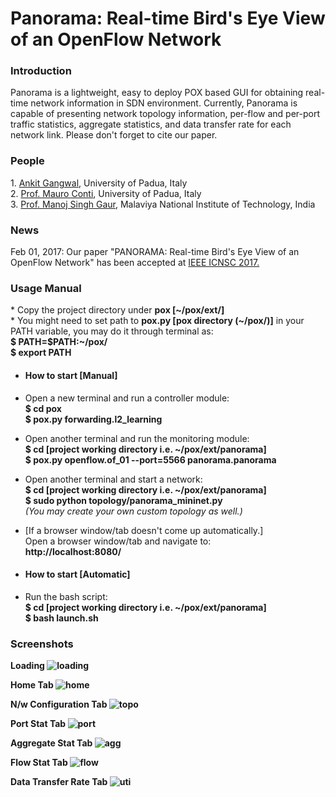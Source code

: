 # Panorama: Real-time Bird's Eye View of an OpenFlow Network


<h3>Introduction</h3>
Panorama is a lightweight, easy to deploy POX based GUI for obtaining real-time network information in SDN environment. Currently, Panorama is capable of presenting network topology information, per-flow and per-port traffic statistics, aggregate statistics, and data transfer rate for each network link. Please don't forget to cite our paper.<br/>

<h3>People</h3>
1. <a href="http://www.math.unipd.it/~gangwal/">Ankit Gangwal</a>, University of Padua, Italy<br/>
2. <a href="http://www.math.unipd.it/~conti/">Prof. Mauro Conti</a>, University of Padua, Italy<br/>
3. <a href="http://www.mnit.ac.in/faculty/profile.php?fid=53">Prof. Manoj Singh Gaur</a>, Malaviya National Institute of Technology, India

<h3>News</h3>
Feb 01, 2017: Our paper "PANORAMA: Real-time Bird's Eye View of an OpenFlow Network" has been accepted at <a href="http://icnsc2017.dimes.unical.it/">IEEE ICNSC 2017.</a>

  <h3>Usage Manual<br/></h3>
  * Copy the project directory under <b>pox [~/pox/ext/]</b></br>
  * You might need to set path to <b>pox.py [pox directory (~/pox/)]</b> in your PATH variable, you may do it through terminal as:<br/>
     <b>$ PATH=$PATH:~/pox/<br/>
     $ export PATH</b>
 
  * <h4> How to start [Manual]</h4>
 * Open a new terminal and run a controller module:<br/>
     <b>$ cd pox<br/>
     $ pox.py forwarding.l2_learning</b>
 
 * Open another terminal and run the monitoring module:<br/>
     <b>$ cd [project working directory i.e. ~/pox/ext/panorama]<br/>
     $ pox.py openflow.of_01 --port=5566 panorama.panorama</b>
 
 * Open another terminal and start a network:<br/>
     <b>$ cd [project working directory i.e. ~/pox/ext/panorama]<br/>
     $ sudo python topology/panorama_mininet.py<br/></b>
     *(You may create your own custom topology as well.)*
 
 * [If a browser window/tab doesn't come up automatically.]<br/>
 Open a browser window/tab and navigate to:<br/>
     <b>http://localhost:8080/</b>
 
  * <h4> How to start [Automatic]<br/></h4>
 * Run the bash script:<br/>
    <b>$ cd [project working directory i.e. ~/pox/ext/panorama]<br/>
     $ bash launch.sh</b>
 
<h3>Screenshots</h3>
 
 <b>Loading<b/>
 ![loading](https://cloud.githubusercontent.com/assets/8746855/20607359/d798e8e4-b277-11e6-9080-072e60460234.png)
 <br/>
 
 <b>Home Tab<b/>
 ![home](https://cloud.githubusercontent.com/assets/8746855/20607360/d798f898-b277-11e6-8d6a-65d82b9312d5.png)
 <br/>
 
 <b>N/w Configuration Tab<b/>
 ![topo](https://cloud.githubusercontent.com/assets/8746855/20607361/d79917a6-b277-11e6-86e0-794501e9709f.png)
 <br/>
 
 <b>Port Stat Tab<b/>
 ![port](https://cloud.githubusercontent.com/assets/8746855/20607358/d798c4a4-b277-11e6-85e4-d0edcb2c6a80.png)
 <br/>
 
 <b>Aggregate Stat Tab<b/>
 ![agg](https://cloud.githubusercontent.com/assets/8746855/20607363/d79c4c32-b277-11e6-84f1-4b388975807f.png)
 <br/>
 
 <b>Flow Stat Tab<b/>
 ![flow](https://cloud.githubusercontent.com/assets/8746855/20607362/d7994ae6-b277-11e6-8a7f-c549a5634e64.png)
 <br/>
 
 <b>Data Transfer Rate Tab<b/>
 ![uti](https://cloud.githubusercontent.com/assets/8746855/20607364/d7ae23a8-b277-11e6-86d8-2399d554eb1c.png)
